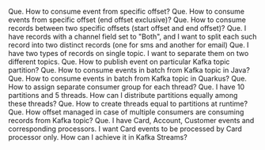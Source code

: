 Que. How to consume event from specific offset?
Que. How to consume events from specific offset (end offset exclusive)?
Que. How to consume records between two specific offsets (start offset and end offset)?
Que. I have records with a channel field set to "Both", and I want to split each such record into two distinct records (one for sms and another for email)
Que. I have two types of records on single topic. I want to separate them on two different topics.
Que. How to publish event on particular Kafka topic partition?
Que. How to consume events in batch from Kafka topic in Java?
Que. How to consume events in batch from Kafka topic in Quarkus?
Que. How to assign separate consumer group for each thread?
Que. I have 10 partitions and 5 threads. How can I distribute partitions equally among these threads?
Que. How to create threads equal to partitions at runtime?
Que. How offset managed in case of multiple consumers are consuming records from Kafka topic?
Que. I have Card, Account, Customer events and corresponding processors. I want Card events to be processed by Card processor only. How can I achieve it in Kafka Streams?